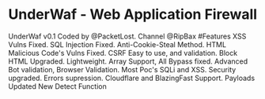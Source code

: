 # UnderWaf - Web Application Firewall
UnderWaf v0.1 Coded by @PacketLost.
Channel @RipBax
#Features
 XSS Vulns Fixed.
 SQL Injection Fixed.
 Anti-Cookie-Steal Method.
 HTML Malicious Code's Vulns Fixed.
 CSRF Easy to use, and validation.
 Block HTML Upgraded.
 Lightweight.
 Array Support, All Bypass fixed.
 Advanced Bot validation, Browser Validation.
 Most Poc's SQLi and XSS.
 Security upgraded.
 Errors supression.
 Cloudflare and BlazingFast Support.
 Payloads Updated
 New Detect Function

